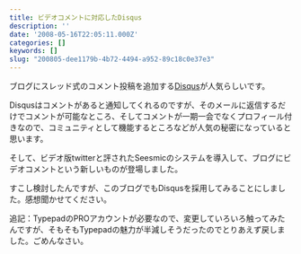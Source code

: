 ```yaml
---
title: ビデオコメントに対応したDisqus
description: ''
date: '2008-05-16T22:05:11.000Z'
categories: []
keywords: []
slug: "200805-dee1179b-4b72-4494-a952-89c18c0e37e3"
---
```

ブログにスレッド式のコメント投稿を追加する[Disqus](http://disqus.com/)が人気らしいです。

Disqusはコメントがあると通知してくれるのですが、そのメールに返信するだけでコメントが可能なところ、そしてコメントが一期一会でなくプロフィール付きなので、コミュニティとして機能するところなどが人気の秘密になっていると思います。

そして、ビデオ版twitterと評されたSeesmicのシステムを導入して、ブログにビデオコメントという新しいものが登場しました。

すこし検討したんですが、このブログでもDisqusを採用してみることにしました。感想聞かせてください。

追記：TypepadのPROアカウントが必要なので、変更していろいろ触ってみたんですが、そもそもTypepadの魅力が半減しそうだったのでとりあえず戻しました。ごめんなさい。